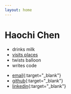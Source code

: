 ```yaml
---
layout: home
---
```


Haochi Chen
===========

* drinks milk
* <a href="" ng-click="showCountriesVisited()">visits places</a>
* twists balloon
* writes code

<!-- markdown dumb dumb -->

* [email](//google.com/recaptcha/mailhide/d?k=01V26yBdhRi18xeXD582sXyg==&amp;c=lvGgve5tn8yTQZQonV8vRg==){:target="_blank"}
* [github](//github.com/haochi){:target="_blank"}
* [linkedin](//linkedin.com/in/haochi){:target="_blank"}
